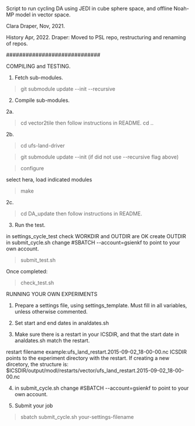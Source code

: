 Script to run cycling DA using JEDI in cube sphere space, and offline Noah-MP model in vector space. 

Clara Draper, Nov, 2021.

History 
Apr, 2022. Draper:  Moved to PSL repo, restructuring and renaming of repos.

#############################

COMPILING and TESTING.

1. Fetch sub-modules.
>git submodule update --init --recursive

2. Compile sub-modules.

2a. 
> cd vector2tile 
  then follow instructions in README. 
> cd .. 

2b. 
> cd ufs-land-driver

> git submodule update --init (if did not use --recursive flag above) 

> configure 
   
  select hera, load indicated modules 

> make 

2c.
> cd DA_update
  then follow instructions in README.

3. Run the test.

 in settings_cycle_test check WORKDIR and OUTDIR are OK
 create OUTDIR
 in submit_cycle.sh change #SBATCH --account=gsienkf to point to your own account.

> submit_test.sh 

Once completed:

> check_test.sh

RUNNING YOUR OWN EXPERIMENTS 

1. Prepare a settings file, using settings_template. Must fill in all variables, unless otherwise commented. 

2. Set start and end dates in analdates.sh 

3. Make sure there is a restart in your ICSDIR, and that the start date in analdates.sh match the restart. 

restart filename example:ufs_land_restart.2015-09-02_18-00-00.nc 
ICSDIR points to the experiment directory with the restart. If creating a new dircetory, the structure is: 
$ICSDIR/output/modl/restarts/vector/ufs_land_restart.2015-09-02_18-00-00.nc 

4. in submit_cycle.sh change #SBATCH --account=gsienkf to point to your own account.

5. Submit your job 

>sbatch submit_cycle.sh your-settings-filename

